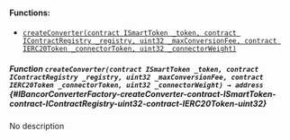 

#### Functions:
- [`createConverter(contract ISmartToken _token, contract IContractRegistry _registry, uint32 _maxConversionFee, contract IERC20Token _connectorToken, uint32 _connectorWeight)`](#IBancorConverterFactory-createConverter-contract-ISmartToken-contract-IContractRegistry-uint32-contract-IERC20Token-uint32)


##### Function `createConverter(contract ISmartToken _token, contract IContractRegistry _registry, uint32 _maxConversionFee, contract IERC20Token _connectorToken, uint32 _connectorWeight) → address` {#IBancorConverterFactory-createConverter-contract-ISmartToken-contract-IContractRegistry-uint32-contract-IERC20Token-uint32}
No description

